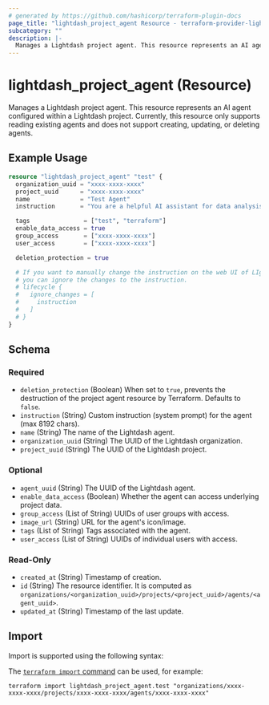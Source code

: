 ```yaml
---
# generated by https://github.com/hashicorp/terraform-plugin-docs
page_title: "lightdash_project_agent Resource - terraform-provider-lightdash"
subcategory: ""
description: |-
  Manages a Lightdash project agent. This resource represents an AI agent configured within a Lightdash project. Currently, this resource only supports reading existing agents and does not support creating, updating, or deleting agents.
---
```


# lightdash_project_agent (Resource)

Manages a Lightdash project agent. This resource represents an AI agent configured within a Lightdash project. Currently, this resource only supports reading existing agents and does not support creating, updating, or deleting agents.

## Example Usage

```terraform
resource "lightdash_project_agent" "test" {
  organization_uuid = "xxxx-xxxx-xxxx"
  project_uuid      = "xxxx-xxxx-xxxx"
  name              = "Test Agent"
  instruction       = "You are a helpful AI assistant for data analysis."

  tags               = ["test", "terraform"]
  enable_data_access = true
  group_access       = ["xxxx-xxxx-xxxx"]
  user_access        = ["xxxx-xxxx-xxxx"]

  deletion_protection = true

  # If you want to manually change the instruction on the web UI of LIghtdash,
  # you can ignore the changes to the instruction.
  # lifecycle {
  #   ignore_changes = [
  #     instruction
  #   ]
  # }
}
```

<!-- schema generated by tfplugindocs -->
## Schema

### Required

- `deletion_protection` (Boolean) When set to `true`, prevents the destruction of the project agent resource by Terraform. Defaults to `false`.
- `instruction` (String) Custom instruction (system prompt) for the agent (max 8192 chars).
- `name` (String) The name of the Lightdash agent.
- `organization_uuid` (String) The UUID of the Lightdash organization.
- `project_uuid` (String) The UUID of the Lightdash project.

### Optional

- `agent_uuid` (String) The UUID of the Lightdash agent.
- `enable_data_access` (Boolean) Whether the agent can access underlying project data.
- `group_access` (List of String) UUIDs of user groups with access.
- `image_url` (String) URL for the agent's icon/image.
- `tags` (List of String) Tags associated with the agent.
- `user_access` (List of String) UUIDs of individual users with access.

### Read-Only

- `created_at` (String) Timestamp of creation.
- `id` (String) The resource identifier. It is computed as `organizations/<organization_uuid>/projects/<project_uuid>/agents/<agent_uuid>`.
- `updated_at` (String) Timestamp of the last update.

## Import

Import is supported using the following syntax:

The [`terraform import` command](https://developer.hashicorp.com/terraform/cli/commands/import) can be used, for example:

```shell
terraform import lightdash_project_agent.test "organizations/xxxx-xxxx-xxxx/projects/xxxx-xxxx-xxxx/agents/xxxx-xxxx-xxxx"
```
